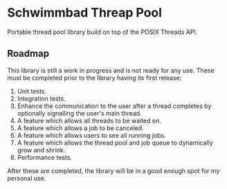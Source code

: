 # Schwimmbad Threap Pool
Portable thread pool library build on top of the POSIX Threads API.
## Roadmap
This library is still a work in progress and is not ready for any use. These must be completed prior to the library having its first release:
1. Unit tests.
2. Integration tests.
3. Enhance the communication to the user after a thread completes by optionally signalling the user's main thread.
4. A feature which allows all threads to be waited on.
5. A feature which allows a job to be canceled.
6. A feature which allows users to see all running jobs.
7. A feature which allows the thread pool and job queue to dynamically grow and shrink.
8. Performance tests.

After these are completed, the library will be in a good enough spot for my personal use.
